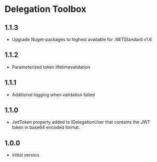 # Delegation Toolbox

## 1.1.3

- Upgrade Nuget-packages to highest available for .NETStandard v1.6

## 1.1.2
- Parameterized token lifetimevalidation

## 1.1.1

- Additional logging when validation failed

## 1.1.0

- JwtToken property added to IDelegationUser that contains the JWT token in base64 encoded format.

## 1.0.0

- initial version.